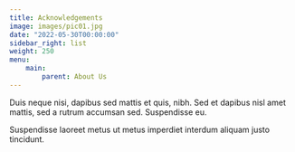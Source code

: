 ```yaml
---
title: Acknowledgements
image: images/pic01.jpg
date: "2022-05-30T00:00:00"
sidebar_right: list
weight: 250
menu:
    main:
        parent: About Us
---
```

Duis neque nisi, dapibus sed mattis et quis, nibh. Sed et dapibus nisl amet
mattis, sed a rutrum accumsan sed. Suspendisse eu.
<!-- more -->
Suspendisse laoreet metus ut metus imperdiet interdum aliquam justo tincidunt.
